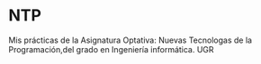# NTP
Mis prácticas de la Asignatura Optativa: Nuevas Tecnologas de la Programación,del grado en Ingeniería informática. UGR
